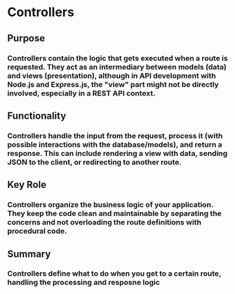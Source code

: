 # Controllers
## Purpose
### Controllers contain the logic that gets executed when a route is requested. They act as an intermediary between models (data) and views (presentation), although in API development with Node.js and Express.js, the "view" part might not be directly involved, especially in a REST API context.
## Functionality
###  Controllers handle the input from the request, process it (with possible interactions with the database/models), and return a response. This can include rendering a view with data, sending JSON to the client, or redirecting to another route.
## Key Role
### Controllers organize the business logic of your application. They keep the code clean and maintainable by separating the concerns and not overloading the route definitions with procedural code.
## Summary
### Controllers define what to do when you get to a certain route, handling the processing and resposne logic
